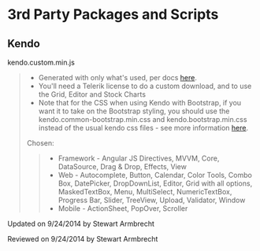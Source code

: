 ﻿3rd Party Packages and Scripts
==============================
Kendo
-----
kendo.custom.min.js
> - Generated with only what's used, per docs [here](http://docs.telerik.com/kendo-ui/install/custom).
> - You'll need a Telerik license to do a custom download, and to use the Grid, Editor and Stock Charts
> - Note that for the CSS when using Kendo with Bootstrap, if you want it to take on the Bootstrap styling, you should use the kendo.common-bootstrap.min.css and kendo.bootstrap.min.css instead of the usual kendo css files - see more information [here](http://docs.telerik.com/kendo-ui/using-kendo-with-twitter-bootstrap). 
>
> Chosen: 
>> - Framework - Angular JS Directives,    MVVM, Core, DataSource, Drag & Drop, Effects, View
>> - Web - Autocomplete, Button, Calendar, Color Tools, Combo Box, DatePicker, DropDownList, Editor, Grid with all options, MaskedTextBox, Menu, MultiSelect, NumericTextBox, Progress Bar, Slider, TreeView, Upload, Validator, Window
>> - Mobile - ActionSheet, PopOver, Scroller

<p class="updated">Updated on 9/24/2014 by Stewart Armbrecht</p>
<p class="reviewed">Reviewed on 9/24/2014 by Stewart Armbrecht</p>
